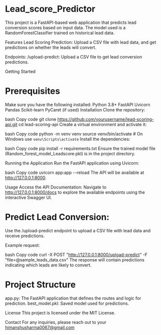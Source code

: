 # Lead_score_Predictor
This project is a FastAPI-based web application that predicts lead conversion scores based on input data. The model used is a RandomForestClassifier trained on historical lead data.

Features
Lead Scoring Prediction: Upload a CSV file with lead data, and get predictions on whether the leads will convert.

Endpoints:
/upload-predict: Upload a CSV file to get lead conversion predictions.

Getting Started
# Prerequisites
Make sure you have the following installed:
Python 3.8+
FastAPI
Uvicorn
Pandas
Scikit-learn
PyCaret (if used)
Installation
Clone the repository:

bash
Copy code
git clone https://github.com/yourusername/lead-scoring-api.git
cd lead-scoring-api
Create a virtual environment and activate it:

bash
Copy code
python -m venv venv
source venv/bin/activate  # On Windows use `venv\Scripts\activate`
Install the dependencies:

bash
Copy code
pip install -r requirements.txt
Ensure the trained model file (Random_forest_model_Leadscore.pkl) is in the project directory.

Running the Application
Run the FastAPI application using Uvicorn:

bash
Copy code
uvicorn app:app --reload
The API will be available at http://127.0.0.1:8000.

Usage
Access the API Documentation:
Navigate to http://127.0.0.1:8000/docs to explore the available endpoints using the interactive Swagger UI.

# Predict Lead Conversion:

Use the /upload-predict endpoint to upload a CSV file with lead data and receive predictions.

Example request:

bash
Copy code
curl -X POST "http://127.0.0.1:8000/upload-predict" -F "file=@sample_leads_data.csv"
The response will contain predictions indicating which leads are likely to convert.

# Project Structure
app.py: The FastAPI application that defines the routes and logic for prediction.
best_model.pkl: Saved model used for predictions.

License
This project is licensed under the MIT License.

Contact
For any inquiries, please reach out to your himanshusharma0067@gmail.com

